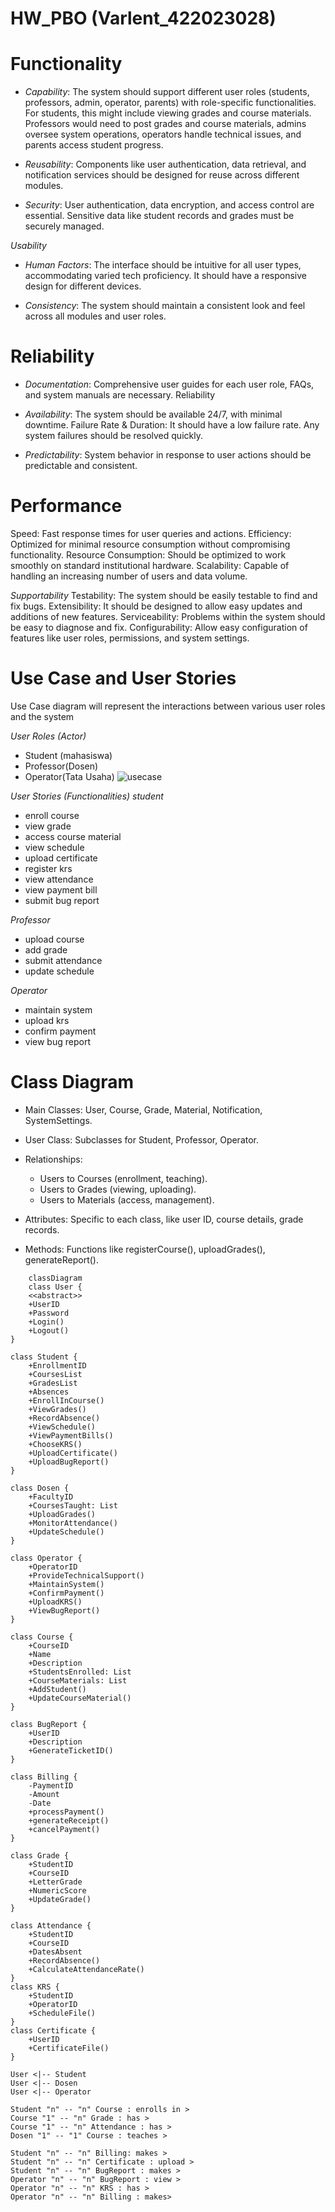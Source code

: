 # HW_PBO (Varlent_422023028)
# Functionality
* *Capability*: The system should support different user roles (students, professors, admin, operator, parents) with role-specific functionalities. For students, this might include viewing grades and course materials. Professors would need to post grades and course materials, admins oversee system operations, operators handle technical issues, and parents access student progress.

* *Reusability*: Components like user authentication, data retrieval, and notification services should be designed for reuse across different modules.

* *Security*: User authentication, data encryption, and access control are essential. Sensitive data like student records and grades must be securely managed.

*Usability*
* *Human Factors*: The interface should be intuitive for all user types, accommodating varied tech proficiency. It should have a responsive design for different devices.

* *Consistency*: The system should maintain a consistent look and feel across all modules and user roles.

# Reliability
* *Documentation*: Comprehensive user guides for each user role, FAQs, and system manuals are necessary.
Reliability

* *Availability*: The system should be available 24/7, with minimal downtime.
Failure Rate & Duration: It should have a low failure rate. Any system failures should be resolved quickly.

* *Predictability*: System behavior in response to user actions should be predictable and consistent.

# Performance
Speed: Fast response times for user queries and actions.
Efficiency: Optimized for minimal resource consumption without compromising functionality.
Resource Consumption: Should be optimized to work smoothly on standard institutional hardware.
Scalability: Capable of handling an increasing number of users and data volume.

*Supportability*
Testability: The system should be easily testable to find and fix bugs.
Extensibility: It should be designed to allow easy updates and additions of new features.
Serviceability: Problems within the system should be easy to diagnose and fix.
Configurability: Allow easy configuration of features like user roles, permissions, and system settings.

# Use Case and User Stories
Use Case diagram will represent the interactions between various user roles and the system

*User Roles (Actor)*
* Student (mahasiswa)
* Professor(Dosen)
* Operator(Tata Usaha)
![usecase](./Usecase%20UTS%20PBO.drawio.png)

*User Stories (Functionalities)*
*student*
 * enroll course
 * view grade
 * access course material
 * view schedule
 * upload certificate
 * register krs
 * view attendance
 * view payment bill
 * submit bug report

 *Professor*
 * upload course
 * add grade
 * submit attendance
 * update schedule

*Operator*
* maintain system
* upload krs
* confirm payment
* view bug report

# Class Diagram
* Main Classes: User, Course, Grade, Material, Notification, SystemSettings.

* User Class: Subclasses for Student, Professor, Operator.

* Relationships:
  * Users to Courses (enrollment, teaching).
  * Users to Grades (viewing, uploading).
  * Users to Materials (access, management).

* Attributes: Specific to each class, like user ID, course details, grade records.

* Methods: Functions like registerCourse(), uploadGrades(), generateReport().

```mermaid
    classDiagram 
    class User {
    <<abstract>>
    +UserID
    +Password
    +Login()
    +Logout()
}

class Student {
    +EnrollmentID
    +CoursesList
    +GradesList
    +Absences
    +EnrollInCourse()
    +ViewGrades()
    +RecordAbsence()
    +ViewSchedule()
    +ViewPaymentBills()
    +ChooseKRS()
    +UploadCertificate()
    +UploadBugReport()
}

class Dosen {
    +FacultyID
    +CoursesTaught: List
    +UploadGrades()
    +MonitorAttendance()
    +UpdateSchedule()
}

class Operator {
    +OperatorID
    +ProvideTechnicalSupport()
    +MaintainSystem()
    +ConfirmPayment()
    +UploadKRS()
    +ViewBugReport()
}

class Course {
    +CourseID
    +Name
    +Description
    +StudentsEnrolled: List
    +CourseMaterials: List
    +AddStudent()
    +UpdateCourseMaterial()
}

class BugReport {
    +UserID
    +Description
    +GenerateTicketID()
}

class Billing {
    -PaymentID
    -Amount
    -Date
    +processPayment()
    +generateReceipt()
    +cancelPayment()
}

class Grade {
    +StudentID
    +CourseID
    +LetterGrade
    +NumericScore
    +UpdateGrade()
}

class Attendance {
    +StudentID
    +CourseID
    +DatesAbsent
    +RecordAbsence()
    +CalculateAttendanceRate()
}
class KRS {
    +StudentID
    +OperatorID
    +ScheduleFile()
}
class Certificate {
    +UserID
    +CertificateFile()
}

User <|-- Student
User <|-- Dosen
User <|-- Operator

Student "n" -- "n" Course : enrolls in >
Course "1" -- "n" Grade : has > 
Course "1" -- "n" Attendance : has >
Dosen "1" -- "1" Course : teaches >

Student "n" -- "n" Billing: makes >
Student "n" -- "n" Certificate : upload >
Student "n" -- "n" BugReport : makes >
Operator "n" -- "n" BugReport : view >
Operator "n" -- "n" KRS : has >
Operator "n" -- "n" Billing : makes>

```

